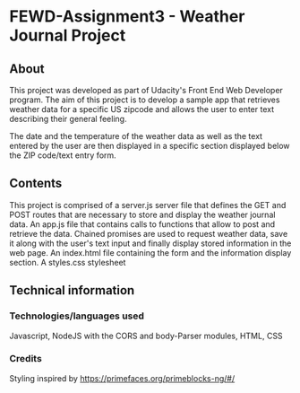 # FEWD-Assignment3 - Weather Journal Project

## About
This project was developed as part of Udacity's Front End Web Developer program.
The aim of this project is to develop a sample app that retrieves weather data for a specific US zipcode and allows the user to enter text describing their general feeling.

The date and the temperature of the weather data as well as the text entered by the user are then displayed in a specific section displayed below the ZIP code/text entry form.

## Contents
This project is comprised of a server.js server file that defines the GET and POST routes that are necessary to store and display the weather journal data.
An app.js file that contains calls to functions that allow to post and retrieve the data. Chained promises are used to request weather data, save it along with the user's text input and finally display stored information in the web page.
An index.html file containing the form and the information display section.
A styles.css stylesheet

## Technical information
### Technologies/languages used
Javascript, NodeJS with the CORS and body-Parser modules, HTML, CSS

### Credits
Styling inspired by https://primefaces.org/primeblocks-ng/#/

